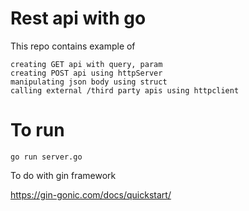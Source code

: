 # Rest api with go

This repo contains example of
```
creating GET api with query, param
creating POST api using httpServer
manipulating json body using struct
calling external /third party apis using httpclient
```

# To run 
```
go run server.go
```


To do with gin framework 

https://gin-gonic.com/docs/quickstart/